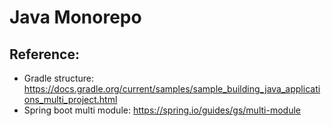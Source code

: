 # Java Monorepo

## Reference:
- Gradle structure: https://docs.gradle.org/current/samples/sample_building_java_applications_multi_project.html
- Spring boot multi module: https://spring.io/guides/gs/multi-module